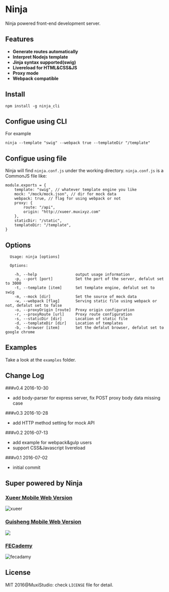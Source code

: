 # Ninja

Ninja powered front-end development server. 


## Features
+ **Generate routes automatically**
+ **Interpret Nodejs template**
+ **Jinja syntax supported(swig)**
+ **Livereload for HTML&CSS&JS**
+ **Proxy mode**
+ **Webpack compatible**


## Install
```
npm install -g ninja_cli
```

## Configue using CLI 

For example

```
ninja --template "swig" --webpack true --templateDir "/template"
```

## Configue using file

Ninja will find `ninja.conf.js` under the working directory.
`ninja.conf.js` is a CommonJS file like:

```
module.exports = {
	template: "swig", // whatever template engine you like
	mock: "/mock/mock.json", // dir for mock data
	webpack: true, // flag for using webpack or not
	proxy: {
		route: "/api",
		origin: "http://xueer.muxixyz.com"
	},
	staticDir: "/static",
	templateDir: "/template",
}

```


## Options

```
  Usage: ninja [options]

  Options:

    -h, --help                 output usage information
    -p, --port [port]          Set the port of the server, defalut set to 3000
    -t, --template [item]      Set template engine, defalut set to swig
    -m, --mock [dir]           Set the source of mock data
    -w, --webpack [flag]       Serving static file using webpack or not, defalut set to false
    -o, --proxyOrigin [route]  Proxy origin configuration
    -r, --proxyRoute [url]     Proxy route configuration
    -s, --staticDir [dir]      Location of static file
    -d, --templateDir [dir]    Location of templates
    -b, --browser [item]       Set the defalut browser, defalut set to google chrome

```
## Examples

Take a look at the `examples` folder.

## Change Log

###v0.4 2016-10-30

+ add body-parser for express server, fix POST proxy body data missing case 

###v0.3 2016-10-28

+ add HTTP method setting for mock API 

###v0.2 2016-07-13

+ add example for webpack&gulp users
+ support CSS&Javascript livereload

###v0.1 2016-07-02

+ initial commit

## Super powered by Ninja

### [Xueer Mobile Web Version](https://github.com/Muxi-Studio/Xueer_Moblie)

![xueer](https://occc3ev3l.qnssl.com/Screen%20Shot%202016-11-14%20at%2010.35.51%20PM.png)

### [Guisheng Mobile Web Version](https://github.com/Muxi-Studio/guisheng_fe)

![](https://occc3ev3l.qnssl.com/Screen%20Shot%202016-11-14%20at%2010.50.23%20PM.png)

### [FECademy](https://github.com/Muxi-Studio/Fecademy_fe)

![fecadamy](https://occc3ev3l.qnssl.com/Screen%20Shot%202016-11-14%20at%2010.35.03%20PM.png)

## License
MIT 2016@MuxiStudio: check `LICENSE` file for detail.
